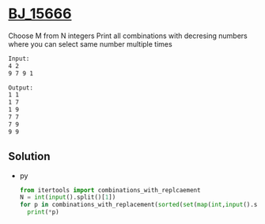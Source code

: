 # [BJ_15666](https://acmicpc.net/problem/15666)

Choose M from N integers
Print all combinations with decresing numbers where you can select same number multiple times

```txt
Input:
4 2
9 7 9 1

Output:
1 1
1 7
1 9
7 7
7 9
9 9
```

## Solution

* py

  ```py
  from itertools import combinations_with_replcaement
  N = int(input().split()[1])
  for p in combinations_with_replacement(sorted(set(map(int,input().split()))), N):
    print(*p)
  ```
